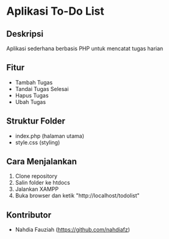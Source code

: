 # Aplikasi To-Do List

## Deskripsi
Aplikasi sederhana berbasis PHP untuk mencatat tugas harian

## Fitur
- Tambah Tugas
- Tandai Tugas Selesai
- Hapus Tugas
- Ubah Tugas

## Struktur Folder
- index.php (halaman utama)
- style.css (styling)

## Cara Menjalankan
1. Clone repository
2. Salin folder ke htdocs
3. Jalankan XAMPP
4. Buka browser dan ketik "http://localhost/todolist"

## Kontributor
- Nahdia Fauziah (https://github.com/nahdiafz)
